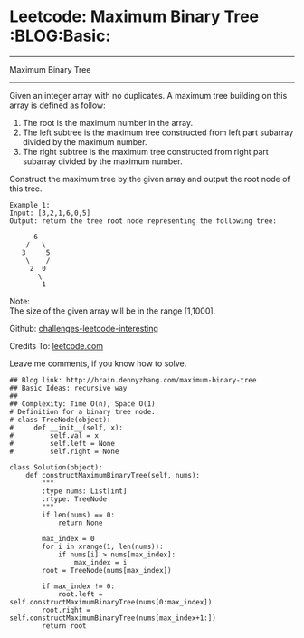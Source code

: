 # Leetcode: Maximum Binary Tree     :BLOG:Basic:


---

Maximum Binary Tree  

---

Given an integer array with no duplicates. A maximum tree building on this array is defined as follow:  

1.  The root is the maximum number in the array.
2.  The left subtree is the maximum tree constructed from left part subarray divided by the maximum number.
3.  The right subtree is the maximum tree constructed from right part subarray divided by the maximum number.

Construct the maximum tree by the given array and output the root node of this tree.  

    Example 1:
    Input: [3,2,1,6,0,5]
    Output: return the tree root node representing the following tree:
    
          6
        /   \
       3     5
        \    / 
         2  0   
           \
            1

Note:  
The size of the given array will be in the range [1,1000].  

Github: [challenges-leetcode-interesting](https://github.com/DennyZhang/challenges-leetcode-interesting/tree/master/maximum-binary-tree)  

Credits To: [leetcode.com](https://leetcode.com/problems/maximum-binary-tree/description/)  

Leave me comments, if you know how to solve.  

    ## Blog link: http://brain.dennyzhang.com/maximum-binary-tree
    ## Basic Ideas: recursive way
    ##
    ## Complexity: Time O(n), Space O(1)
    # Definition for a binary tree node.
    # class TreeNode(object):
    #     def __init__(self, x):
    #         self.val = x
    #         self.left = None
    #         self.right = None
    
    class Solution(object):
        def constructMaximumBinaryTree(self, nums):
            """
            :type nums: List[int]
            :rtype: TreeNode
            """
            if len(nums) == 0:
                return None
    
            max_index = 0
            for i in xrange(1, len(nums)):
                if nums[i] > nums[max_index]:
                    max_index = i
            root = TreeNode(nums[max_index])
    
            if max_index != 0:
                root.left = self.constructMaximumBinaryTree(nums[0:max_index])
            root.right = self.constructMaximumBinaryTree(nums[max_index+1:])
            return root